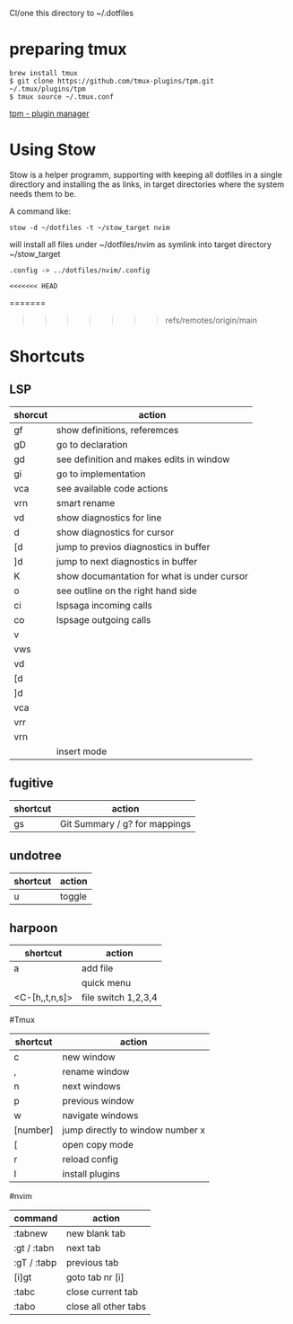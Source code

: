 Cl/one this directory to ~/.dotfiles

# preparing tmux 

```
brew install tmux 
$ git clone https://github.com/tmux-plugins/tpm.git ~/.tmux/plugins/tpm
$ tmux source ~/.tmux.conf

```

[tpm - plugin manager](https://linuxhint.com/installing-plugins-tmux/)

# Using Stow 

Stow is a helper programm, supporting with keeping all dotfiles in a single
directlory and installing the as links, in target directories where the system
needs them to be. 

A command like:

```
stow -d ~/dotfiles -t ~/stow_target nvim
```

will install all files under ~/dotfiles/nvim as symlink into target directory
~/stow_target 

```
.config -> ../dotfiles/nvim/.config

<<<<<<< HEAD
````

=======
>>>>>>> refs/remotes/origin/main
# Shortcuts 

## LSP 

|shorcut|action|
|-------|------|
|gf | show definitions, referemces|
|gD | go to declaration|
|gd | see definition and makes edits in window|
|gi | go to implementation | 
|<leader>vca | see available code actions | 
|<leader>vrn | smart rename | 
|<leader>vd | show diagnostics for line|
|<leader>d | show diagnostics for cursor|
|[d | jump to previos diagnostics in buffer|
|]d | jump to next diagnostics in buffer | 
|K | show documantation for what is under cursor|
|<leader> o| see outline on the right hand side | 
|<leader>ci | lspsaga incoming calls | 
|<leader>co | lspsage outgoing calls | 
|<leader>v  |  | 
|<leader>vws | | 
|<leader>vd | | 
|<leader>[d | | 
|<leader>]d | | 
|<leader>vca | | 
|<leader>vrr | | 
|<leader>vrn | | 
|<C-h> | insert mode |

## fugitive 

|shortcut|action|
|--------|------|
|<leader>gs | Git Summary / g? for mappings|

## undotree 

|shortcut|action|
|--------|------| 
|<leader>u | toggle | 

## harpoon
|shortcut|action|
|--------|------|
|<leader>a | add file|
|<C-e> | quick menu | 
|<C-[h,,t,n,s]>| file switch 1,2,3,4|

#Tmux 

|shortcut|action|
|--------|------|
|<C-a>c | new window| 
|<C-a>,  | rename window|
|<C-a>n | next windows|
|<C-a>p | previous window| 
|<C-a>w | navigate windows|
|<C-a>[number] | jump directly to window number x |
|<C-a>[ | open copy mode |
|<C-a>r | reload config | 
|<C-a>I | install plugins|

#nvim 

|command|action|
|-------|------|
|:tabnew | new blank tab|
|:gt / :tabn | next tab | 
|:gT / :tabp | previous tab| 
|[i]gt | goto tab nr [i] | 
|:tabc | close current tab | 
|:tabo | close all other tabs| 


